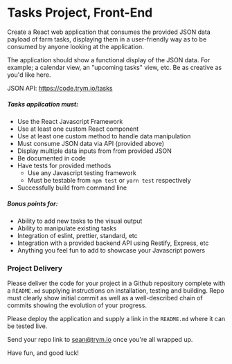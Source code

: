 # Tasks Project, Front-End

Create a React web application that consumes the provided JSON data payload of farm tasks, displaying them in a user-friendly way as to be consumed by anyone looking at the application.

The application should show a functional display of the JSON data.  For example; a calendar view, an "upcoming tasks" view, etc.  Be as creative as you'd like here.

JSON API: https://code.trym.io/tasks

##### Tasks application must:
- Use the React Javascript Framework
- Use at least one custom React component
- Use at least one custom method to handle data manipulation
- Must consume JSON data via API (provided above)
- Display multiple data inputs from from provided JSON 
- Be documented in code
- Have tests for provided methods
  - Use any Javascript testing framework
  - Must be testable from `npm test` or `yarn test` respectively
- Successfully build from command line

##### Bonus points for:
- Ability to add new tasks to the visual output
- Ability to manipulate existing tasks
- Integration of eslint, prettier, standard, etc
- Integration with a provided backend API using Restify, Express, etc
- Anything you feel fun to add to showcase your Javascript powers

### Project Delivery

Please deliver the code for your project in a Github repository complete with a `README.md` supplying instructions on installation, testing and building.  Repo must clearly show initial commit as well as a well-described chain of commits showing the evolution of your progress.

Please deploy the application and supply a link in the `README.md` where it can be tested live.

Send your repo link to sean@trym.io once you're all wrapped up.

Have fun, and good luck!
